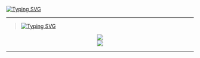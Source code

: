 [![Typing SVG](https://readme-typing-svg.herokuapp.com?font=Rajdhani&size=26&duration=3999&pause=900&color=FF0073&background=FF007321&vCenter=true&width=450&height=60&lines=Another+github+with+code+%3AP)](https://github.com/NeonillaFive)

---

> [![Typing SVG](https://readme-typing-svg.herokuapp.com?font=Rajdhani&size=26&duration=3999&pause=900&color=747474&multiline=true&width=450&height=60&lines=Hard+skills)]()

<div align="center">
  <div>
    <a href="https://www.rust-lang.org">
      <img src="https://img.shields.io/static/v1?logoWidth=25&style=for-the-badge&logo=rust&label=rust&message=dev+lang&color=ff0073"/>
    </a>
  </div>
  <div>
    <a href="https://en.wikipedia.org/wiki/Linux">
      <img src="https://img.shields.io/static/v1?logoWidth=25&style=for-the-badge&logo=linux&label=linux&message=Administration&color=ff0073" />
    </a>
  </div>
</div>

---
